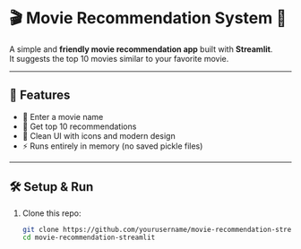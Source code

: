 # 🎬 Movie Recommendation System 🍿

A simple and **friendly movie recommendation app** built with **Streamlit**.  
It suggests the top 10 movies similar to your favorite movie.

---

## 🚀 Features
- 🎥 Enter a movie name
- 🍿 Get top 10 recommendations
- 🎨 Clean UI with icons and modern design
- ⚡ Runs entirely in memory (no saved pickle files)

---

## 🛠️ Setup & Run

1. Clone this repo:
   ```bash
   git clone https://github.com/yourusername/movie-recommendation-streamlit.git
   cd movie-recommendation-streamlit
